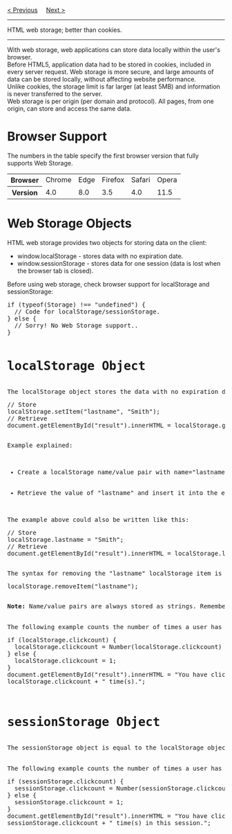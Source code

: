 <a href="/HTML/APIs/DragAndDrop.md">&lt; Previous</a>
&nbsp;&nbsp;&nbsp;
<a href="/HTML/APIs/WebWorkers.md">Next &gt;</a>
<hr>
HTML web storage; better than cookies.
<hr>
With web storage, web applications can store data locally within the user's browser.
<br>
Before HTML5, application data had to be stored in cookies, included in every server request. Web storage is more secure, and large amounts of data can be stored locally, without affecting website performance.
<br>
Unlike cookies, the storage limit is far larger (at least 5MB) and information is never transferred to the server.
<br>
Web storage is per origin (per domain and protocol). All pages, from one origin, can store and access the same data.
<h1>Browser Support</h1>
The numbers in the table specify the first browser version that fully supports Web Storage.
<table class="ws-table-all notranslate">
  <tr>
    <th>Browser</th>
    <td>Chrome</td>
    <td>Edge</td>
    <td>Firefox</td>
    <td>Safari</td>
    <td>Opera</td>
  </tr>
  <tr>
    <th>Version</th>
    <td>4.0</td>
    <td>8.0</td>
    <td>3.5</td>
    <td>4.0</td>
    <td>11.5</td>
  </tr>
</table>
<h1>Web Storage Objects</h1>
HTML web storage provides two objects for storing data on the client:
<ul>
  <li>window.localStorage - stores data with no expiration date.</li>
  <li>window.sessionStorage - stores data for one session (data is lost when the browser tab is closed).</li>
</ul>
Before using web storage, check browser support for localStorage and sessionStorage:
<pre>
if (typeof(Storage) !== "undefined") {
  // Code for localStorage/sessionStorage.
} else {
  // Sorry! No Web Storage support..
}
<pre>
<h1>localStorage Object</h1>
The localStorage object stores the data with no expiration date. The data will not be deleted when the browser is closed, and will be available the next day, week, or year.
<pre>
// Store
localStorage.setItem("lastname", "Smith");
// Retrieve
document.getElementById("result").innerHTML = localStorage.getItem("lastname");
</pre>
Example explained:
<ul>
  <li>Create a localStorage name/value pair with name="lastname" and value="Smith"</li>
  <li>Retrieve the value of "lastname" and insert it into the element with id="result"</li>
</ul>
The example above could also be written like this:
<pre>
// Store
localStorage.lastname = "Smith";
// Retrieve
document.getElementById("result").innerHTML = localStorage.lastname;
</pre>
The syntax for removing the "lastname" localStorage item is as follows:
<pre>localStorage.removeItem("lastname");</pre>
<b>Note:</b> Name/value pairs are always stored as strings. Remember to convert them to another format when needed!
<br>
The following example counts the number of times a user has clicked a button. In this code the value string is converted to a number to be able to increase the counter:
<pre>
if (localStorage.clickcount) {
  localStorage.clickcount = Number(localStorage.clickcount) + 1;
} else {
  localStorage.clickcount = 1;
}
document.getElementById("result").innerHTML = "You have clicked the button " +
localStorage.clickcount + " time(s).";
</pre>
<h1>sessionStorage Object</h1>
The sessionStorage object is equal to the localStorage object, except that it stores the data for only one session. The data is deleted when the user closes the specific browser tab.
<br>
The following example counts the number of times a user has clicked a button, in the current session:
<pre>
if (sessionStorage.clickcount) {
  sessionStorage.clickcount = Number(sessionStorage.clickcount) + 1;
} else {
  sessionStorage.clickcount = 1;
}
document.getElementById("result").innerHTML = "You have clicked the button " +
sessionStorage.clickcount + " time(s) in this session.";
</pre>
